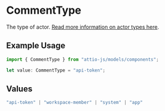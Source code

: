# CommentType

The type of actor. [Read more information on actor types here](/docs/actors).

## Example Usage

```typescript
import { CommentType } from "attio-js/models/components";

let value: CommentType = "api-token";
```

## Values

```typescript
"api-token" | "workspace-member" | "system" | "app"
```